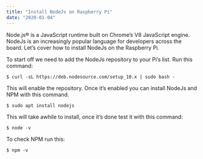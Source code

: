 ```yaml
---
title: "Install NodeJs on Raspberry Pi"
date: "2020-01-04"
---
```


Node.js® is a JavaScript runtime built on Chrome’s V8 JavaScript engine. NodeJs is an increasingly popular language for developers across the board. Let’s cover how to install NodeJs on the Raspberry Pi.

To start off we need to add the NodeJs repository to your Pi’s list. Run this command:

```
$ curl -sL https://deb.nodesource.com/setup_10.x | sudo bash -
```

This will enable the repository. Once it’s enabled you can install NodeJs and NPM with this command.

```
$ sudo apt install nodejs
```

This will take awhile to install, once it’s done test it with this command:

```
$ node -v
```

To check NPM run this:

```
$ npm -v
```
